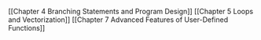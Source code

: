 [[Chapter 4 Branching Statements and Program Design]]
[[Chapter 5 Loops and Vectorization]]
[[Chapter 7 Advanced Features of User-Defined Functions]]